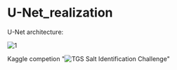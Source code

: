 # U-Net_realization


U-Net architecture:


![1](https://github.com/proxod3-first/U-Net_realization/assets/63583253/2b11a663-a6c0-41a9-8778-96ae4908c3bf)


Kaggle competion "![TGS Salt Identification Challenge](https://www.kaggle.com/competitions/tgs-salt-identification-challenge/data)"